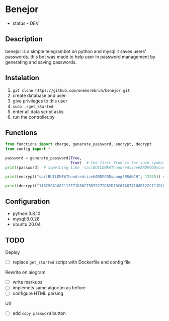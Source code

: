 # Benejor

* status - DEV

## Description

benejor is a simple telegrambot on python and mysql
it saves users' passwords. this bot was made to help user in password management by generating and saving passwords.



## Instalation
1. `git clone https://github.com/onemorebruh/benejor.git`
2. create database and user
3. give privileges to this user
2. `sudo ./get_started`
3. enter all data script asks
4. run the controller.py

## Functions

```python
from functions import charge, generate_password, encrypt, decrypt
from config import *

password = generate_password(True,
                             True)  # the first True is for such symbols as */a etc and the second True is for upper words
print(password)  # something like 'sailBUILDMEAThundredsizeHARDFOODyoung!BRANCH'

print(encrypt("sailBUILDMEAThundredsizeHARDFOODyoung!BRANCH", 12345)) # something like 116C99A108C112E71D86C75D79C72D82D70C67A87A108B122C111D102D117B105E105A116E107D125B105E77B66F84B71C74C84A80A70C124A115C122E111B105B36E70C87B66A80F70D76E

print(decrypt("116C99A108C112E71D86C75D79C72D82D70C67A87A108B122C111D102D117B105E105A116E107D125B105E77B66F84B71C74C84A80A70C124A115C122E111B105B36E70C87B66A80F70D76E", 12345))
```

## Configuration
- python:3.8.10
- mysql:8.0.26
- ubuntu:20.04

## TODO

Deploy
- [ ] replace `get_started` script with Dockerfile and config file

Rewrite on aiogram
- [ ] write markups
- [ ] implemets same algoritm as before
- [ ] configure HTML parsing

UX
- [ ] add `copy password` button
